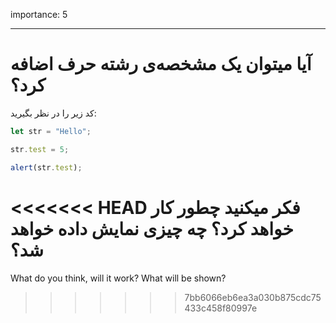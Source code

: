 importance: 5

---

# آیا میتوان یک مشخصه‌ی رشته حرف اضافه کرد؟


کد زیر را در نظر بگیرید:

```js
let str = "Hello";

str.test = 5;

alert(str.test);
```

<<<<<<< HEAD
فکر میکنید چطور کار خواهد کرد؟ چه چیزی نمایش داده خواهد شد؟
=======
What do you think, will it work? What will be shown?
>>>>>>> 7bb6066eb6ea3a030b875cdc75433c458f80997e
